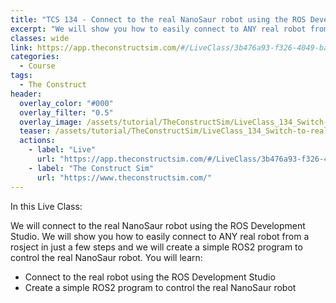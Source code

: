 ```yaml
---
title: "TCS 134 - Connect to the real NanoSaur robot using the ROS Development Studio"
excerpt: "We will show you how to easily connect to ANY real robot from a rosject in just a few steps"
classes: wide
link: https://app.theconstructsim.com/#/LiveClass/3b476a93-f326-4049-baaa-833fd16398ae
categories:
  - Course
tags:
  - The Construct
header:
  overlay_color: "#000"
  overlay_filter: "0.5"
  overlay_image: /assets/tutorial/TheConstructSim/LiveClass_134_Switch-to-real.jpg
  teaser: /assets/tutorial/TheConstructSim/LiveClass_134_Switch-to-real.jpg
  actions:
    - label: "Live"
      url: "https://app.theconstructsim.com/#/LiveClass/3b476a93-f326-4049-baaa-833fd16398ae"
    - label: "The Construct Sim"
      url: "https://www.theconstructsim.com/"
---
```


In this Live Class:

We will connect to the real NanoSaur robot using the ROS Development Studio. We will show you how to easily connect to ANY real robot from a rosject in just a few steps and we will create a simple ROS2 program to control the real NanoSaur robot. You will learn:

* Connect to the real robot using the ROS Development Studio
* Create a simple ROS2 program to control the real NanoSaur robot
